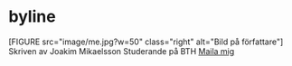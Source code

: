 byline
======
<div class="byline">
[FIGURE src="image/me.jpg?w=50" class="right" alt="Bild på författare"]
    Skriven av Joakim Mikaelsson
    Studerande på BTH
    <a href="mailto:joakim_mikaelsson@hotmail.se">Maila mig</a>
</div>
